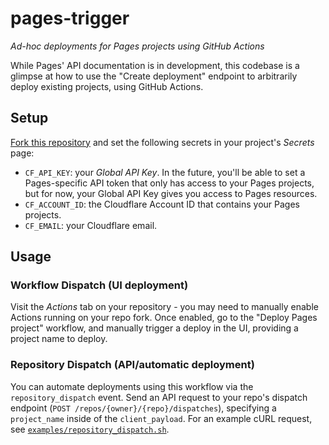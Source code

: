 # pages-trigger

_Ad-hoc deployments for Pages projects using GitHub Actions_

While Pages' API documentation is in development, this codebase is a glimpse at how to use the "Create deployment" endpoint to arbitrarily deploy existing projects, using GitHub Actions.

## Setup

[Fork this repository](https://github.com/signalnerve/pages-trigger/fork) and set the following secrets in your project's _Secrets_ page:

- `CF_API_KEY`: your _Global API Key_. In the future, you'll be able to set a Pages-specific API token that only has access to your Pages projects, but for now, your Global API Key gives you access to Pages resources.
- `CF_ACCOUNT_ID`: the Cloudflare Account ID that contains your Pages projects.
- `CF_EMAIL`: your Cloudflare email.

## Usage

### Workflow Dispatch (UI deployment)

Visit the _Actions_ tab on your repository - you may need to manually enable Actions running on your repo fork. Once enabled, go to the "Deploy Pages project" workflow, and manually trigger a deploy in the UI, providing a project name to deploy.

### Repository Dispatch (API/automatic deployment)

You can automate deployments using this workflow via the `repository_dispatch` event. Send an API request to your repo's dispatch endpoint (`POST /repos/{owner}/{repo}/dispatches`), specifying a `project_name` inside of the `client_payload`. For an example cURL request, see [`examples/repository_dispatch.sh`](https://github.com/signalnerve/pages-trigger/tree/main/examples/repository_dispatch.sh).

